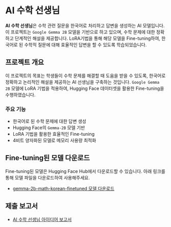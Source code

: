 # AI 수학 선생님

**AI 수학 선생님**은 수학 관련 질문을 한국어로 처리하고 답변을 생성하는 AI 모델입니다. 이 프로젝트는 `Google Gemma 2B` 모델을 기반으로 하고 있으며, 수학 문제에 대한 정확하고 단계적인 해설을 제공합니다. LoRA기법을 통해 해당 모델을 Fine-tuning하여, 한국어로 된 수학적 질문에 대해 효율적인 답변을 할 수 있도록 학습되었습니다.

## 프로젝트 개요

이 프로젝트의 목표는 학생들이 수학 문제를 해결할 때 도움을 받을 수 있도록, 한국어로 정확하고 논리적인 해설을 제공하는 AI 선생님을 구축하는 것입니다. `Google Gemma 2B` 모델에 LoRA 기법을 적용하여, Hugging Face 데이터셋을 활용한 Fine-tuning을 수행하였습니다.

### 주요 기능

- 한국어로 된 수학 문제에 대한 답변 생성
- Hugging Face의 `Gemma-2B` 모델 기반
- LoRA 기법을 활용한 효율적인 Fine-tuning
- 4비트 양자화된 모델로 메모리 사용량 최적화

## Fine-tuning된 모델 다운로드

Fine-tuning된 모델은 Hugging Face Hub에서 다운로드할 수 있습니다. 아래 링크를 통해 모델 파일을 다운로드하여 사용해주세요. 

- [gemma-2b-math-korean-finetuned 모델 다운로드](https://huggingface.co/rlatg0123/gemma-2b-math-korean-finetuned/resolve/main/adapter_model.safetensors)

## 제출 보고서
- [AI 수학 선생님 아이디어 보고서](https://github.com/user-attachments/files/18228904/_AI.pdf)

